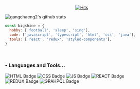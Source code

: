   <div align=center>
	
  [![Hits](https://hits.seeyoufarm.com/api/count/incr/badge.svg?url=https%3A%2F%2Fgithub.com%2Fgangchaeng2)](https://hits.seeyoufarm.com) 
	
  </div>
                                                
![gangchaeng2's github stats](https://github-readme-stats.vercel.app/api?username=gangchaeng2&show_icons=true&title_color=fff&icon_color=79ff97&text_color=9f9f9f&bg_color=151515)
<br />

```javascript
const bigshine = {
  hobby: ['football', 'sleep', 'sing'],
  code: ['javascript', 'typescript', 'html', 'css', 'java'],
  tools: ['react', 'redux', 'styled-components'],
}
```

<br />

### - Languages and Tools...
![HTML Badge](https://img.shields.io/badge/html-black?style=flat-square&logo=html5&logoColor=%23E34F26)
![CSS Badge](https://img.shields.io/badge/css-black?style=flat-square&logo=css3&logoColor=%231572B6)
![JS Badge](https://img.shields.io/badge/javascript-black?style=flat-square&logo=javascript&logoColor=yellow)
![REACT Badge](https://img.shields.io/badge/react-black?style=flat-square&logo=react&logoColor=blue)
![REDUX Badge](https://img.shields.io/badge/redux-black?style=flat-square&logo=redux&logoColor=%23764ABC)
![GRAHPQL Badge](https://img.shields.io/badge/graph--ql-black?style=flat-square&logo=graphql&logoColor=%23E10098)
